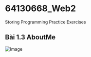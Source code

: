 # 64130668_Web2
Storing Programming Practice Exercises
## Bài 1.3 AboutMe
![Image](https://github.com/user-attachments/assets/d7b21f55-f151-4b14-b334-960f9c46ade8)
